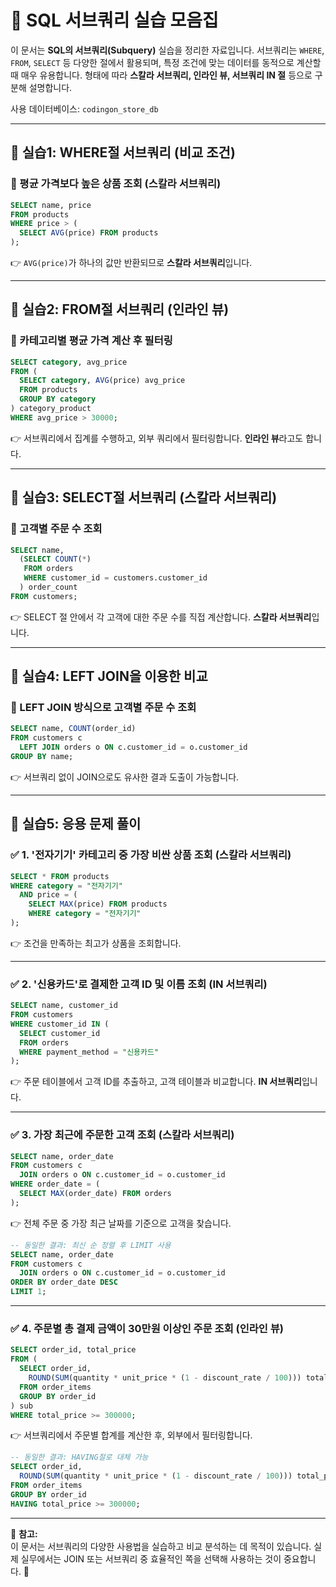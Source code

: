# 🧩 SQL 서브쿼리 실습 모음집

이 문서는 **SQL의 서브쿼리(Subquery)** 실습을 정리한 자료입니다. 
서브쿼리는 `WHERE`, `FROM`, `SELECT` 등 다양한 절에서 활용되며, 특정 조건에 맞는 데이터를 동적으로 계산할 때 매우 유용합니다. 
형태에 따라 **스칼라 서브쿼리, 인라인 뷰, 서브쿼리 IN 절** 등으로 구분해 설명합니다.

사용 데이터베이스: `codingon_store_db`

---

## 📁 실습1: WHERE절 서브쿼리 (비교 조건)

### 📌 평균 가격보다 높은 상품 조회 (스칼라 서브쿼리)
```sql
SELECT name, price
FROM products
WHERE price > (
  SELECT AVG(price) FROM products
);
```
👉 `AVG(price)`가 하나의 값만 반환되므로 **스칼라 서브쿼리**입니다.

---

## 📁 실습2: FROM절 서브쿼리 (인라인 뷰)

### 📌 카테고리별 평균 가격 계산 후 필터링
```sql
SELECT category, avg_price
FROM (
  SELECT category, AVG(price) avg_price
  FROM products
  GROUP BY category
) category_product
WHERE avg_price > 30000;
```
👉 서브쿼리에서 집계를 수행하고, 외부 쿼리에서 필터링합니다. **인라인 뷰**라고도 합니다.

---

## 📁 실습3: SELECT절 서브쿼리 (스칼라 서브쿼리)

### 📌 고객별 주문 수 조회
```sql
SELECT name, 
  (SELECT COUNT(*)
   FROM orders
   WHERE customer_id = customers.customer_id
  ) order_count
FROM customers;
```
👉 SELECT 절 안에서 각 고객에 대한 주문 수를 직접 계산합니다. **스칼라 서브쿼리**입니다.

---

## 📁 실습4: LEFT JOIN을 이용한 비교

### 📌 LEFT JOIN 방식으로 고객별 주문 수 조회
```sql
SELECT name, COUNT(order_id)
FROM customers c
  LEFT JOIN orders o ON c.customer_id = o.customer_id
GROUP BY name;
```
👉 서브쿼리 없이 JOIN으로도 유사한 결과 도출이 가능합니다.

---

## 📁 실습5: 응용 문제 풀이

### ✅ 1. '전자기기' 카테고리 중 가장 비싼 상품 조회 (스칼라 서브쿼리)
```sql
SELECT * FROM products
WHERE category = "전자기기" 
  AND price = (
    SELECT MAX(price) FROM products
    WHERE category = "전자기기"
);
```
👉 조건을 만족하는 최고가 상품을 조회합니다.

---

### ✅ 2. '신용카드'로 결제한 고객 ID 및 이름 조회 (IN 서브쿼리)
```sql
SELECT name, customer_id
FROM customers
WHERE customer_id IN (
  SELECT customer_id
  FROM orders
  WHERE payment_method = "신용카드"
);
```
👉 주문 테이블에서 고객 ID를 추출하고, 고객 테이블과 비교합니다. **IN 서브쿼리**입니다.

---

### ✅ 3. 가장 최근에 주문한 고객 조회 (스칼라 서브쿼리)
```sql
SELECT name, order_date
FROM customers c
  JOIN orders o ON c.customer_id = o.customer_id
WHERE order_date = (
  SELECT MAX(order_date) FROM orders
);
```
👉 전체 주문 중 가장 최근 날짜를 기준으로 고객을 찾습니다.

```sql
-- 동일한 결과: 최신 순 정렬 후 LIMIT 사용
SELECT name, order_date
FROM customers c
  JOIN orders o ON c.customer_id = o.customer_id
ORDER BY order_date DESC
LIMIT 1;
```

---

### ✅ 4. 주문별 총 결제 금액이 30만원 이상인 주문 조회 (인라인 뷰)
```sql
SELECT order_id, total_price
FROM (
  SELECT order_id,
    ROUND(SUM(quantity * unit_price * (1 - discount_rate / 100))) total_price
  FROM order_items
  GROUP BY order_id
) sub
WHERE total_price >= 300000;
```
👉 서브쿼리에서 주문별 합계를 계산한 후, 외부에서 필터링합니다.

```sql
-- 동일한 결과: HAVING절로 대체 가능
SELECT order_id,
  ROUND(SUM(quantity * unit_price * (1 - discount_rate / 100))) total_price
FROM order_items
GROUP BY order_id
HAVING total_price >= 300000;
```

---

📌 **참고:**  
이 문서는 서브쿼리의 다양한 사용법을 실습하고 비교 분석하는 데 목적이 있습니다. 실제 실무에서는 JOIN 또는 서브쿼리 중 효율적인 쪽을 선택해 사용하는 것이 중요합니다. 🧠
